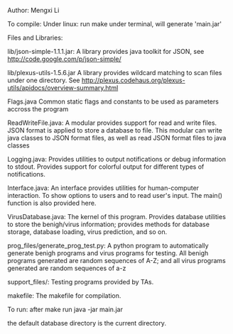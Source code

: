 Author: Mengxi Li

To compile:
  Under linux: run
    make
  under terminal, will generate 'main.jar'

Files and Libraries:

  lib/json-simple-1.1.1.jar:
    A library provides java toolkit for JSON, see
    http://code.google.com/p/json-simple/
 
  lib/plexus-utils-1.5.6.jar
    A library provides wildcard matching to scan files under one directory. See
    http://plexus.codehaus.org/plexus-utils/apidocs/overview-summary.html

  Flags.java
    Common static flags and constants to be used as parameters accross the 
    program

  ReadWriteFile.java:
    A modular provides support for read and write files. 
    JSON format is applied to store a database to file.
    This modular can write java classes to JSON format files, as well as 
    read JSON format files to java classes

  Logging.java:
    Provides utilities to output notifications or debug information to stdout.
    Provides support for colorful output for different types of notifications.

  Interface.java:
    An interface provides utilities for human-computer interaction. To show
    options to users and to read user's input.
    The main() function is also provided here.

  VirusDatabase.java:
    The kernel of this program. Provides database utilities to store the 
    benigh/virus information; provides methods for database storage, database
    loading, virus prediction, and so on.

  prog_files/generate_prog_test.py:
    A python program to automatically generate benigh programs and virus 
    programs for testing. All benigh programs generated  are random sequences 
    of A-Z; and all virus programs generated are random sequences of a-z

  support_files/:
    Testing programs provided by TAs.

  makefile:
    The makefile for compilation.


To run:
  after make
  run java -jar main.jar

  the default database directory is the current directory.
